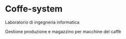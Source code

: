 # Coffe-system
Laboratorio di ingegneria informatica

Gestione produzione e magazzino per macchine del caffè 
